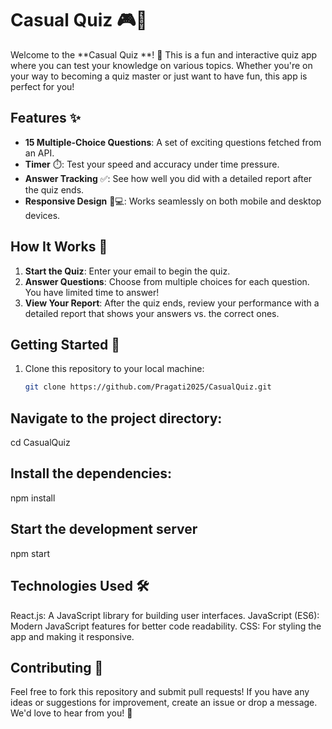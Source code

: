# Casual Quiz  🎮🧠

Welcome to the **Casual Quiz 
**! 🎉 This is a fun and interactive quiz app where you can test your knowledge on various topics. Whether you're on your way to becoming a quiz master or just want to have fun, this app is perfect for you!

## Features ✨
- **15 Multiple-Choice Questions**: A set of exciting questions fetched from an API.
- **Timer** ⏱️: Test your speed and accuracy under time pressure.
- **Answer Tracking** ✅: See how well you did with a detailed report after the quiz ends.
- **Responsive Design** 📱💻: Works seamlessly on both mobile and desktop devices.

## How It Works 🔄
1. **Start the Quiz**: Enter your email to begin the quiz.
2. **Answer Questions**: Choose from multiple choices for each question. You have limited time to answer!
3. **View Your Report**: After the quiz ends, review your performance with a detailed report that shows your answers vs. the correct ones.

## Getting Started 🚀

1. Clone this repository to your local machine:
   ```bash
   git clone https://github.com/Pragati2025/CasualQuiz.git
## Navigate to the project directory:
cd CasualQuiz
## Install the dependencies:
npm install
## Start the development server
npm start
## Technologies Used 🛠️
 React.js: A JavaScript library for building user interfaces.
JavaScript (ES6): Modern JavaScript features for better code readability.
CSS: For styling the app and making it responsive.
## Contributing 🤝
Feel free to fork this repository and submit pull requests! If you have any ideas or suggestions for improvement, create an issue or drop a message. We'd love to hear from you! 💬




